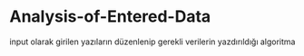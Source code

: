 # Analysis-of-Entered-Data
input olarak girilen yazıların düzenlenip gerekli verilerin yazdırıldığı algoritma
